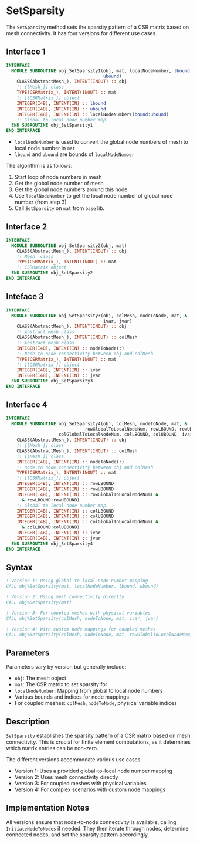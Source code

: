# SetSparsity

The `SetSparsity` method sets the sparsity pattern of a CSR matrix based on mesh connectivity. It has four versions for different use cases.

## Interface 1

```fortran
INTERFACE
  MODULE SUBROUTINE obj_SetSparsity1(obj, mat, localNodeNumber, lbound, &
                                     ubound)
    CLASS(AbstractMesh_), INTENT(INOUT) :: obj
    !! [[Mesh_]] class
    TYPE(CSRMatrix_), INTENT(INOUT) :: mat
    !! [[CSRMatrix_]] object
    INTEGER(I4B), INTENT(IN) :: lbound
    INTEGER(I4B), INTENT(IN) :: ubound
    INTEGER(I4B), INTENT(IN) :: localNodeNumber(lbound:ubound)
    !! Global to local node number map
  END SUBROUTINE obj_SetSparsity1
END INTERFACE
```

- `localNodeNumber` is used to convert the global node numbers of mesh to local node number in `mat`
- `lbound` and `ubound` are bounds of `localNodeNumber`

The algorithm is as follows:

1. Start loop of node numbers in mesh
2. Get the global node number of mesh
3. Get the global node numbers around this node
4. Use `localNodeNumber` to get the local node number of global node number (from step 3)
5. Call `SetSparsity` on `mat` from `base` lib.

## Interface 2

```fortran
INTERFACE
  MODULE SUBROUTINE obj_SetSparsity2(obj, mat)
    CLASS(AbstractMesh_), INTENT(INOUT) :: obj
    !! Mesh_ class
    TYPE(CSRMatrix_), INTENT(INOUT) :: mat
    !! CSRMatrix object
  END SUBROUTINE obj_SetSparsity2
END INTERFACE
```

## Inteface 3

```fortran
INTERFACE
  MODULE SUBROUTINE obj_SetSparsity3(obj, colMesh, nodeToNode, mat, &
                                     ivar, jvar)
    CLASS(AbstractMesh_), INTENT(INOUT) :: obj
    !! Abstract mesh class
    CLASS(AbstractMesh_), INTENT(INOUT) :: colMesh
    !! Abstract mesh class
    INTEGER(I4B), INTENT(IN) :: nodeToNode(:)
    !! Node to node connectivity between obj and colMesh
    TYPE(CSRMatrix_), INTENT(INOUT) :: mat
    !! [[CSRMatrix_]] object
    INTEGER(I4B), INTENT(IN) :: ivar
    INTEGER(I4B), INTENT(IN) :: jvar
  END SUBROUTINE obj_SetSparsity3
END INTERFACE
```

## Interface 4

```fortran
INTERFACE
  MODULE SUBROUTINE obj_SetSparsity4(obj, colMesh, nodeToNode, mat, &
                              rowGlobalToLocalNodeNum, rowLBOUND, rowUBOUND, &
                    colGlobalToLocalNodeNum, colLBOUND, colUBOUND, ivar, jvar)
    CLASS(AbstractMesh_), INTENT(INOUT) :: obj
    !! [[Mesh_]] class
    CLASS(AbstractMesh_), INTENT(INOUT) :: colMesh
    !! [[Mesh_]] class
    INTEGER(I4B), INTENT(IN) :: nodeToNode(:)
    !! node to node connectivity between obj and colMesh
    TYPE(CSRMatrix_), INTENT(INOUT) :: mat
    !! [[CSRMatrix_]] object
    INTEGER(I4B), INTENT(IN) :: rowLBOUND
    INTEGER(I4B), INTENT(IN) :: rowUBOUND
    INTEGER(I4B), INTENT(IN) :: rowGlobalToLocalNodeNum( &
      & rowLBOUND:rowUBOUND)
    !! Global to local node number map
    INTEGER(I4B), INTENT(IN) :: colLBOUND
    INTEGER(I4B), INTENT(IN) :: colUBOUND
    INTEGER(I4B), INTENT(IN) :: colGlobalToLocalNodeNum( &
      & colLBOUND:colUBOUND)
    INTEGER(I4B), INTENT(IN) :: ivar
    INTEGER(I4B), INTENT(IN) :: jvar
  END SUBROUTINE obj_SetSparsity4
END INTERFACE
```

## Syntax

```fortran
! Version 1: Using global-to-local node number mapping
CALL obj%SetSparsity(mat, localNodeNumber, lbound, ubound)

! Version 2: Using mesh connectivity directly
CALL obj%SetSparsity(mat)

! Version 3: For coupled meshes with physical variables
CALL obj%SetSparsity(colMesh, nodeToNode, mat, ivar, jvar)

! Version 4: With custom node mappings for coupled meshes
CALL obj%SetSparsity(colMesh, nodeToNode, mat, rowGlobalToLocalNodeNum, rowLBOUND, rowUBOUND, colGlobalToLocalNodeNum, colLBOUND, colUBOUND, ivar, jvar)
```

## Parameters

Parameters vary by version but generally include:

- `obj`: The mesh object
- `mat`: The CSR matrix to set sparsity for
- `localNodeNumber`: Mapping from global to local node numbers
- Various bounds and indices for node mappings
- For coupled meshes: `colMesh`, `nodeToNode`, physical variable indices

## Description

`SetSparsity` establishes the sparsity pattern of a CSR matrix based on mesh connectivity. This is crucial for finite element computations, as it determines which matrix entries can be non-zero.

The different versions accommodate various use cases:

- Version 1: Uses a provided global-to-local node number mapping
- Version 2: Uses mesh connectivity directly
- Version 3: For coupled meshes with physical variables
- Version 4: For complex scenarios with custom node mappings

## Implementation Notes

All versions ensure that node-to-node connectivity is available, calling `InitiateNodeToNodes` if needed. They then iterate through nodes, determine connected nodes, and set the sparsity pattern accordingly.
